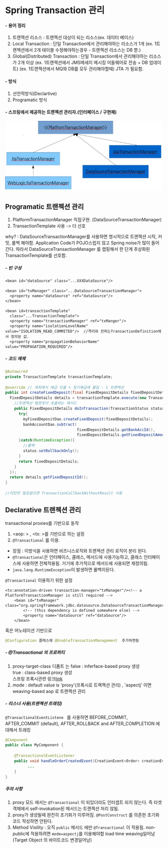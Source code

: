 # Spring Transaction 관리

#### - 용어 정리
  1. 트랜젝션 리소스 : 트랜젝션 대상이 되는 리소스(ex. 데이터 베이스)
  2. Local Transaction : 단일 Transaction에서 관리해야하는 리소스가 1개
    (ex. 1트랜젝션에서 2개 테이블 수정해야하는경우 - 트랜젝션 리소스는 DB 뿐.)
  3. Global(Distributed) Transaction : 단일 Transaction에서 관리해야하는 리소스가 2개 이상
    (ex. 1트랜젝션에서 JMS메세지 메시징 미들웨어로 전송 + DB 업데이트)
    (ex. 1트랜젝션에서 MQ와 DB를 모두 관리해야할때)
    JTA 가 필요함.


#### - 방식
  1. 선언적방식(Declartive)
  2. Programatic 방식


#### - 스프링에서 제공하는 트랜젝션 관리자.(인터페이스 / 구현체)
  <img src='./txManagers.png'>


## Programatic 트랜젝션 관리
1. PlatformTransactionManager 직접구현. (DataSourceTransactionManager)
2. TransactionTemplate 사용 -> 더 선호


why? : DataSourceTransactionManager를 사용하면 명시적으로 트랜젝션 시작, 커밋, 롤백 해야함. Application Code가 POJO스럽지 않고 Spring noise가 많이 들어간다.
따라서 DataSourceTransactionManager 를 랩핑해서 한 단계 추상화된 TransactionTemplate를 선호함.


##### - 빈 구성  

```
<bean id="dataSource" class="...XXXDataSource"/>

<bean id="txManager" class="...DataSourceTransactionManager">
  <property name="dataSource" ref="dataSource"/>
</bean>

<bean id=transactionTemplate"
  class="...TransactionTemplate">
  <property name="transactionManager" ref="txManger"/>
  <property name="isolationLevelName" value="ISOLATION_READ_COMMITED"/>  //격리와 전파는TransactionDefinition에서 정의된 값.
  <property name="propagationBehaviorName" value="PROPAGATION_REQUIRED"/>
```

##### - 코드 예제  
```java
@Autowired
private TransactionTemplate transactionTemplate;

@override // 계죄에서 예금 인출 + 정기예금에 불입 : 1 트랜텍션
public int createFixedDeposit(final FixedDepositDetails fixedDepositDetails){
  FixedDepositDetails details = transactionTemplate.execute(new TransactionCallback<FixedDepositDetails>(){
    //트랜젝션 템픗릿이 호출하는 메서드
    public FixedDepositDetails doInTransaction(TransactionStatus status){
      try{
        myFixedDepositDao.createFixedDeposit(fixedDepositDetails);
        bankAccountDao.subtract(
                                fixedDepositDetails.getBankAccId(),
                                fixedDepositDetails.getFixedDepositAmount());
      }catch(RuntimeException){
        //롤백
        status.setRollbackOnly();
      }
      return fixedDepositDetails;
    }
  });
  return details.getFixedDepositId();
}

//리턴밧 필요없으면 TransactionCallbackWithoutResult 사용
```


## Declarative 트랜젝션 관리
transactional proxies를 기반으로 동작
1. <aop: >  , <tx: >를 기반으로 하는 설정
2. ```@Transactional``` 를 이용.
 - 장점 : 이방식을 사용하면 비즈니스로직와 트랜젝션 관리 로직이 분리 된다.
 - ```@Transactional```은 인터페이스, 클래스, 메서드에 사용가능하고, 클래스 인터페이스에 사용하면 전체적용됨.
      거기에 추가적으로 메서드에 사용되면 재정의됨.
 - ```java.lang.RuntimeException```이 발생하면 롤백이된다.


 ```@Transactional``` 이용하기 위한 설정
```
<tx:annotation-driven transaction-manager="txManager"/><!-- a PlatformTransactionManager is still required -->
    <bean id="txManager" class="org.springframework.jdbc.datasource.DataSourceTransactionManager">
        <!-- (this dependency is defined somewhere else) -->
        <property name="dataSource" ref="dataSource"/>
    </bean>
```
혹은 어노테이션 기반으로
```java
@Configuration 클래스에 @EnableTransactionManagement  추가하면됨
```

##### - @Transactional 의 프로퍼티
  1. proxy-target-class
    디폼트 는 false : inferface-based proxy 생성  
             true : class-based proxy 생성  
             스프링 프록시관련 링크[link](http://docs.spring.io/spring-framework/docs/4.2.x/spring-framework-reference/html/aop.html#aop-proxying)
  2. mode : default value is 'proxy'(프록시로 트랙젝션 관리) , 'aspectj' 이면 weaving-based aop 로 트랜젝션 관리


##### - 리스너 사용(트랜젝션 트래킹)
```@TransactionalEventListene ``` 를 사용하면
BEFORE_COMMIT, AFTER_COMMIT (default), AFTER_ROLLBACK and AFTER_COMPLETION
에 대해서 트래킹  

```java
@Component
public class MyComponent {

    @TransactionalEventListener
    public void handleOrderCreatedEvent(CreationEvent<Order> creationEvent) {
          ...
    }
}
```

##### 주의 사항
1. proxy 모드 에서는 ```@Transactional``` 이 되있더라도 인터셉트 되지 않는다. 즉 타겟 객체에서 self-invokation된 메서드는 트랜젝션 처리 않됨.
2. proxy가 생성될때 완전히 초기화가 이루어짐. ```@PostConstruct``` 를 의존한 초기화 코드 작성하면 안된다.
3. Method Visility : 오직 ```public``` 메서드 에만 ```@Transactional``` 이 적용됨. non-public에 적용하려면 ```mode=aspectj```를 이용해야함 load time weaving일어남 (Target Object 의 바이트코드 변경일어남)
